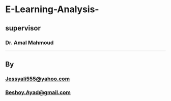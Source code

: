 # E-Learning-Analysis-
## supervisor 
### Dr. Amal Mahmoud
--------------------------------------------------
## By
### Jessyali555@yahoo.com
### Beshoy.Ayad@gmail.com
